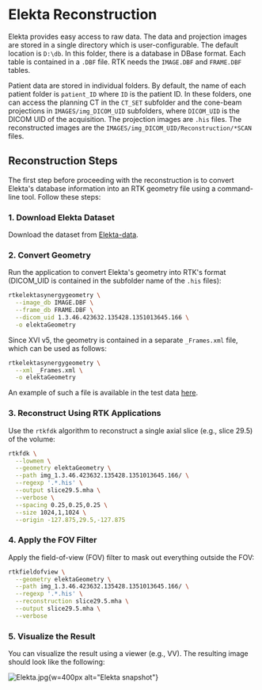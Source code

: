 # Elekta Reconstruction

Elekta provides easy access to raw data. The data and projection images are stored in a single directory which is user-configurable. The default location is `D:\db`. In this folder, there is a database in DBase format. Each table is contained in a `.DBF` file. RTK needs the `IMAGE.DBF` and `FRAME.DBF` tables.

Patient data are stored in individual folders. By default, the name of each patient folder is `patient_ID` where `ID` is the patient ID. In these folders, one can access the planning CT in the `CT_SET` subfolder and the cone-beam projections in `IMAGES/img_DICOM_UID` subfolders, where `DICOM_UID` is the DICOM UID of the acquisition. The projection images are `.his` files. The reconstructed images are the `IMAGES/img_DICOM_UID/Reconstruction/*SCAN` files.

## Reconstruction Steps

The first step before proceeding with the reconstruction is to convert Elekta's database information into an RTK geometry file using a command-line tool. Follow these steps:

### 1. Download Elekta Dataset

Download the dataset from [Elekta-data](https://data.kitware.com/api/v1/item/5be973478d777f2179a26e1c/download).

### 2. Convert Geometry

Run the application to convert Elekta's geometry into RTK's format (DICOM_UID is contained in the subfolder name of the `.his` files):

```bash
rtkelektasynergygeometry \
  --image_db IMAGE.DBF \
  --frame_db FRAME.DBF \
  --dicom_uid 1.3.46.423632.135428.1351013645.166 \
  -o elektaGeometry
```

Since XVI v5, the geometry is contained in a separate `_Frames.xml` file, which can be used as follows:

```bash
rtkelektasynergygeometry \
  --xml _Frames.xml \
  -o elektaGeometry
```

An example of such a file is available in the test data [here](https://data.kitware.com/api/v1/item/5b179c898d777f15ebe201fd/download).

### 3. Reconstruct Using RTK Applications

Use the `rtkfdk` algorithm to reconstruct a single axial slice (e.g., slice 29.5) of the volume:

```bash
rtkfdk \
  --lowmem \
  --geometry elektaGeometry \
  --path img_1.3.46.423632.135428.1351013645.166/ \
  --regexp '.*.his' \
  --output slice29.5.mha \
  --verbose \
  --spacing 0.25,0.25,0.25 \
  --size 1024,1,1024 \
  --origin -127.875,29.5,-127.875
```

### 4. Apply the FOV Filter

Apply the field-of-view (FOV) filter to mask out everything outside the FOV:

```bash
rtkfieldofview \
  --geometry elektaGeometry \
  --path img_1.3.46.423632.135428.1351013645.166/ \
  --regexp '.*.his' \
  --reconstruction slice29.5.mha \
  --output slice29.5.mha \
  --verbose
```

### 5. Visualize the Result

You can visualize the result using a viewer (e.g., VV). The resulting image should look like the following:

![Elekta.jpg](../../documentation/docs/ExternalData/Elekta.png){w=400px alt="Elekta snapshot"}
